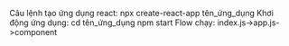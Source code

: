 Câu lệnh tạo ứng dụng react:
npx create-react-app tên_ứng_dụng
Khơi động ứng dụng:
cd tên_ứng_dụng
npm start
Flow chạy:
index.js->app.js->component
